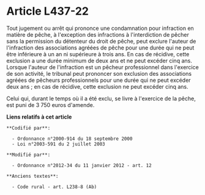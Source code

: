 # Article L437-22

Tout jugement ou arrêt qui prononce une condamnation pour infraction en matière de pêche, à l'exception des infractions à
l'interdiction de pêcher sans la permission du détenteur du droit de pêche, peut exclure l'auteur de l'infraction des
associations agréées de pêche pour une durée qui ne peut être inférieure à un an ni supérieure à trois ans. En cas de
récidive, cette exclusion a une durée minimum de deux ans et ne peut excéder cinq ans. Lorsque l'auteur de l'infraction est
un pêcheur professionnel dans l'exercice de son activité, le tribunal peut prononcer son exclusion des associations agréées
de pêcheurs professionnels pour une durée qui ne peut excéder deux ans ; en cas de récidive, cette exclusion ne peut excéder
cinq ans.

Celui qui, durant le temps où il a été exclu, se livre à l'exercice de la pêche, est puni de 3 750 euros d'amende.

**Liens relatifs à cet article**

	**Codifié par**:

	  - Ordonnance n°2000-914 du 18 septembre 2000
	  - Loi n°2003-591 du 2 juillet 2003

	**Modifié par**:

	  - Ordonnance n°2012-34 du 11 janvier 2012 - art. 12

	**Anciens textes**:

	  - Code rural - art. L238-8 (Ab)
